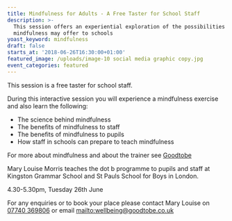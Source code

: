 ```yaml
---
title: Mindfulness for Adults - A Free Taster for School Staff
description: >-
  This session offers an experiential exploration of the possibilities
  mindfulness may offer to schools
yoast_keyword: mindfulness
draft: false
starts_at: '2018-06-26T16:30:00+01:00'
featured_image: /uploads/image-10 social media graphic copy.jpg
event_categories: featured
---
```

This session is a free taster for school staff. 

During this interactive session you will experience a mindfulness exercise and also learn the following: 

* The science behind mindfulness
* The benefits of mindfulness to staff
* The benefits of mindfulness to pupils
* How staff in schools can prepare to teach mindfulness 

For more about mindfulness and about the trainer see [Goodtobe](http://www.goodtobe.co.uk/)

Mary Louise Morris teaches the dot b programme to pupils and staff at Kingston Grammar School and St Pauls School for Boys in London. 

4.30-5.30pm, Tuesday 26th June 

For any enquiries or to book your place please contact Mary Louise on [07740 369806](tel:07740369806) or email <mailto:wellbeing@goodtobe.co.uk>
